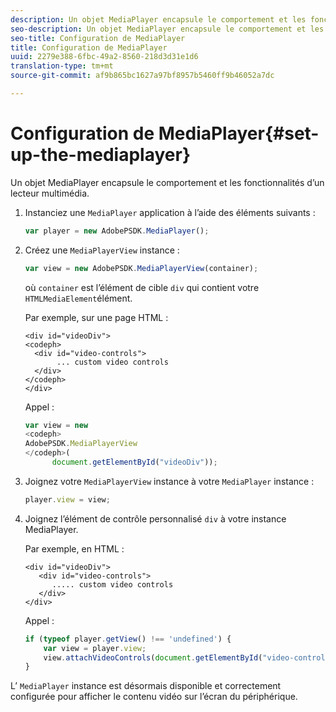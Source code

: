 ```yaml
---
description: Un objet MediaPlayer encapsule le comportement et les fonctionnalités d’un lecteur multimédia.
seo-description: Un objet MediaPlayer encapsule le comportement et les fonctionnalités d’un lecteur multimédia.
seo-title: Configuration de MediaPlayer
title: Configuration de MediaPlayer
uuid: 2279e388-6fbc-49a2-8560-218d3d31e1d6
translation-type: tm+mt
source-git-commit: af9b865bc1627a97bf8957b5460ff9b46052a7dc

---
```



# Configuration de MediaPlayer{#set-up-the-mediaplayer}

Un objet MediaPlayer encapsule le comportement et les fonctionnalités d’un lecteur multimédia.

1. Instanciez une `MediaPlayer` application à l’aide des éléments suivants :

   ```js
   var player = new AdobePSDK.MediaPlayer();
   ```

1. Créez une `MediaPlayerView` instance :

   ```js
   var view = new AdobePSDK.MediaPlayerView(container);
   ```

   où `container` est l’élément de cible `div` qui contient votre `HTMLMediaElement`élément.

   Par exemple, sur une page HTML :

   ```
   <div id="videoDiv"> 
   <codeph>
     <div id="video-controls"> 
          ... custom video controls 
     </div> 
   </codeph> 
   </div>
   ```

   Appel :

   ```js
   var view = new  
   <codeph>
   AdobePSDK.MediaPlayerView 
   </codeph>( 
         document.getElementById("videoDiv"));  
   ```

1. Joignez votre `MediaPlayerView` instance à votre `MediaPlayer` instance :

   ```js
   player.view = view;
   ```

1. Joignez l’élément de contrôle personnalisé `div` à votre instance MediaPlayer.

   Par exemple, en HTML :

   ```
   <div id="videoDiv"> 
      <div id="video-controls"> 
         ..... custom video controls 
      </div> 
   </div>
   ```

   Appel :

   ```js
   if (typeof player.getView() !== 'undefined') { 
       var view = player.view; 
       view.attachVideoControls(document.getElementById("video-controls")); 
   }
   ```

L’ `MediaPlayer` instance est désormais disponible et correctement configurée pour afficher le contenu vidéo sur l’écran du périphérique.
